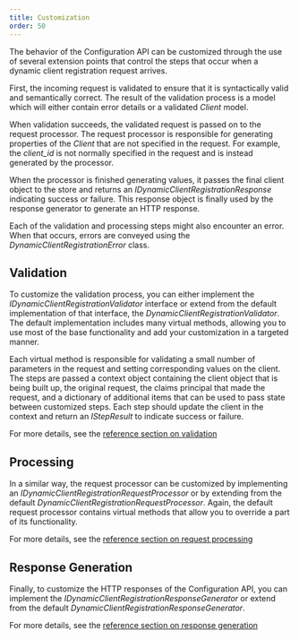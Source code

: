```yaml
---
title: Customization
order: 50
---
```


The behavior of the Configuration API can be customized through the use of
several extension points that control the steps that occur when a dynamic client
registration request arrives.

First, the incoming request is validated to ensure that it is syntactically
valid and semantically correct. The result of the validation process is a model
which will either contain error details or a validated *Client* model.

When validation succeeds, the validated request is passed on to the request
processor. The request processor is responsible for generating properties of the
*Client* that are not specified in the request. For example, the *client_id* is
not normally specified in the request and is instead generated by the processor. 

When the processor is finished generating values, it passes the final client
object to the store and returns an *IDynamicClientRegistrationResponse*
indicating success or failure. This response object is finally used by the
response generator to generate an HTTP response. 

Each of the validation and processing steps might also encounter an error. When
that occurs, errors are conveyed using the *DynamicClientRegistrationError*
class.

## Validation
To customize the validation process, you can either implement the *IDynamicClientRegistrationValidator* interface or extend from the default implementation of that interface, the *DynamicClientRegistrationValidator*. The default implementation includes many virtual methods, allowing you to use most of the base functionality and add your customization in a targeted manner.

Each virtual method is responsible for validating a small number of parameters in the request and setting corresponding values on the client. The steps are passed a context object containing the client object that is being built up, the original request, the claims principal that made the request, and a dictionary of additional items that can be used to pass state between customized steps. Each step should update the client in the context and return an *IStepResult* to indicate success or failure.

For more details, see the [reference section on validation](reference/validation)

## Processing
In a similar way, the request processor can be customized by implementing an *IDynamicClientRegistrationRequestProcessor* or by extending from the default *DynamicClientRegistrationRequestProcessor*. Again, the default request processor contains virtual methods that allow you to override a part of its functionality.

For more details, see the [reference section on request processing](reference/processing)

## Response Generation
Finally, to customize the HTTP responses of the Configuration API, you can implement the *IDynamicClientRegistrationResponseGenerator* or extend from the default *DynamicClientRegistrationResponseGenerator*. 

For more details, see the [reference section on response generation](reference/response)